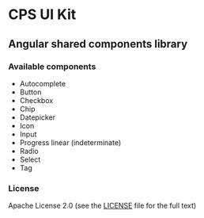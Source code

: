 # CPS UI Kit

## Angular shared components library

### Available components

- Autocomplete
- Button
- Checkbox
- Chip
- Datepicker
- Icon
- Input
- Progress linear (indeterminate)
- Radio
- Select
- Tag

### License

Apache License 2.0 (see the [LICENSE](https://github.com/AbsaOSS/cps-shared-ui/blob/master/LICENSE) file for the full text)
